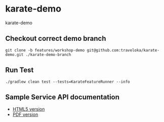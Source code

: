 # karate-demo
karate-demo

## Checkout correct demo branch
```
git clone -b features/workshop-demo git@github.com:traveloka/karate-demo.git ./karate-demo-branch
```

## Run Test
```
./gradlew clean test --tests=KarateFeatureRunner --info
```   

## Sample Service API documentation
- [HTML5 version](./src/docs/html/index.html)
- [PDF version](./src/docs/pdf/index.pdf)
